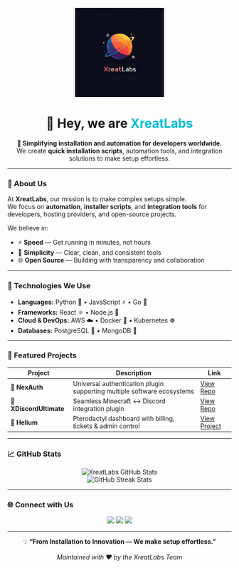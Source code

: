 <p align="center">
  <img src="xreatlabs.jpeg" alt="XreatLabs Logo" width="200">
</p>

<h1 align="center">👋 Hey, we are <span style="color:#00bcd4;">XreatLabs</span></h1>

<p align="center">
  <b>🚀 Simplifying installation and automation for developers worldwide.</b><br>
  We create <b>quick installation scripts</b>, automation tools, and integration solutions to make setup effortless.
</p>

---

### 🧠 About Us
At **XreatLabs**, our mission is to make complex setups simple.  
We focus on **automation**, **installer scripts**, and **integration tools** for developers, hosting providers, and open-source projects.

We believe in:
- ⚡ **Speed** — Get running in minutes, not hours  
- 🧩 **Simplicity** — Clear, clean, and consistent tools  
- 🌐 **Open Source** — Building with transparency and collaboration  

---

### 🚀 Technologies We Use
- **Languages:** Python 🐍 • JavaScript ⚡ • Go 🦫  
- **Frameworks:** React ⚛️ • Node.js 🌲  
- **Cloud & DevOps:** AWS ☁️ • Docker 🐳 • Kubernetes ☸️  
- **Databases:** PostgreSQL 🐘 • MongoDB 🍃  

---

### 💎 Featured Projects

| Project | Description | Link |
|----------|--------------|------|
| 🔐 **NexAuth** | Universal authentication plugin supporting multiple software ecosystems | [View Repo](https://github.com/Xreatlabs/NexAuth) |
| 🤖 **XDiscordUltimate** | Seamless Minecraft ↔ Discord integration plugin | [View Repo](https://github.com/Xreatlabs/XDiscordUltimate) |
| 🧩 **Helium** | Pterodactyl dashboard with billing, tickets & admin control | [View Project](https://github.com/Xreatlabs/Helium) |

---

### 📈 GitHub Stats
<p align="center">
  <img src="https://github-readme-stats.vercel.app/api?username=Xreatlabs&show_icons=true&count_private=true&theme=radical" alt="XreatLabs GitHub Stats"/>
  <br>
  <img src="https://github-readme-streak-stats.herokuapp.com/?user=Xreatlabs&theme=radical" alt="GitHub Streak Stats"/>
</p>

---

### 🌐 Connect with Us
<p align="center">
  <a href="https://x.com/xreatlabs?t=zZcHezfQN1UUzz_1nwXimw&s=09"><img src="https://img.shields.io/badge/Twitter-1DA1F2?style=for-the-badge&logo=twitter&logoColor=white"/></a>
  <a href="https://www.instagram.com/invites/contact/?igsh=vak7oe8t1ft0&utm_content=vcv37yn"><img src="https://img.shields.io/badge/Instagram-E4405F?style=for-the-badge&logo=instagram&logoColor=white"/></a>
  <a href="https://discord.gg/yAgRafG6JD"><img src="https://img.shields.io/badge/Discord-5865F2?style=for-the-badge&logo=discord&logoColor=white"/></a>
</p>

---

<p align="center">
  💡 <b>“From Installation to Innovation — We make setup effortless.”</b>  
  <br><br>
  <i>Maintained with ❤️ by the XreatLabs Team</i>
</p>
